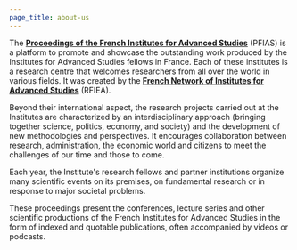 ```yaml
---
page_title: about-us
---
```

The [**Proceedings of the French Institutes for Advanced Studies**](https://France.PIAS.science "PFIAS") (PFIAS) is a platform to promote and showcase the outstanding work produced by the Institutes for Advanced Studies fellows in France. Each of these institutes is a research centre that welcomes researchers from all over the world in various fields. It was created by the [**French Network of Institutes for Advanced Studies**](http://rfiea "RFIEA") (RFIEA).

Beyond their international aspect, the research projects carried out at the Institutes are characterized by an interdisciplinary approach (bringing together science, politics, economy, and society) and the development of new methodologies and perspectives. It encourages collaboration between research, administration, the economic world and citizens to meet the challenges of our time and those to come.

Each year, the Institute's research fellows and partner institutions organize many scientific events on its premises, on fundamental research or in response to major societal problems.

These proceedings present the conferences, lecture series and other scientific productions of the French Institutes for Advanced Studies in the form of indexed and quotable publications, often accompanied by videos or podcasts.